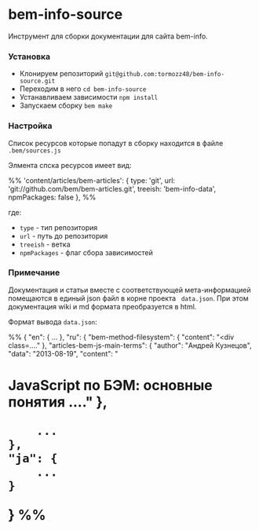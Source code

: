 bem-info-source
=====

Инструмент для сборки документации для сайта bem-info.

### Установка

* Клонируем репозиторий `git@github.com:tormozz48/bem-info-source.git`
* Переходим в него `cd bem-info-source`
* Устанавливаем зависимости `npm install`
* Запускаем сборку `bem make`

### Настройка

Список ресурсов которые попадут в сборку находится в файле `.bem/sources.js`

Элмента спска ресурсов имеет вид:

%%
'content/articles/bem-articles': {
    type: 'git',
    url: 'git://github.com/bem/bem-articles.git',
    treeish: 'bem-info-data',
    npmPackages: false
},
%%

где:

* `type` - тип репозитория
* `url` - путь до репозитория
* `treeish` - ветка
* `npmPackages` - флаг сбора зависимостей

### Примечание

Документация и статьи вместе с соответствующей мета-информацией помещаются
в единый json файл в корне проекта ` data.json`. При этом документация wiki и md формата
преобразуется в html.

Формат вывода `data.json`:

%%
{
    "en": {
        ...
    },
    "ru": {
        "bem-method-filesystem": {
            "content": "<div class=...."
        },
        "articles-bem-js-main-terms": {
            "author": "Андрей Кузнецов",
            "data": "2013-08-19",
            "content": "<h1>JavaScript по БЭМ: основные понятия ...."
        },

        ...
    },
    "ja": {
        ...
    }
}
%%
